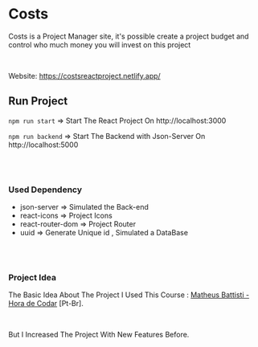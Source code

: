 # Costs
Costs is a Project Manager site, it's possible create a project budget and control who much money you will invest on this project 

<br>

Website: https://costsreactproject.netlify.app/

## Run Project

`npm run start` => Start The React Project On http://localhost:3000 

`npm run backend` => Start The Backend with Json-Server On http://localhost:5000

<br>
<br>

### Used Dependency

- json-server ⇒ Simulated the Back-end
- react-icons ⇒ Project Icons
- react-router-dom ⇒ Project Router
- uuid ⇒ Generate Unique id , Simulated a DataBase

<br>
<br>

### Project Idea

The Basic Idea About The Project I Used This Course : [Matheus Battisti - Hora de Codar](https://www.youtube.com/playlist?list=PLnDvRpP8BneyVA0SZ2okm-QBojomniQVO) [Pt-Br]. 

<br>

But I Increased The Project With New Features Before.
